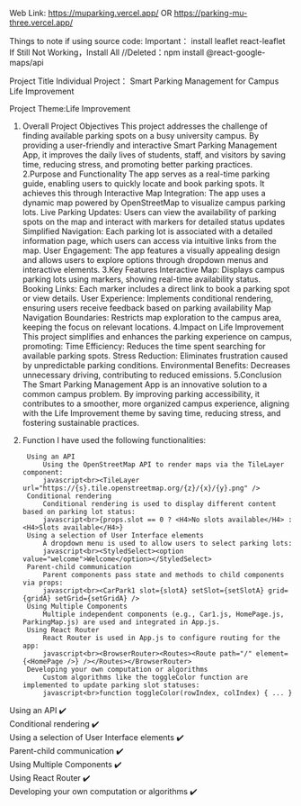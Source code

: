 Web Link:
https://muparking.vercel.app/
OR
https://parking-mu-three.vercel.app/

Things to note if using source code:
Important：
	install leaflet react-leaflet   
	If Still Not Working，Install All
	//Deleted：npm install @react-google-maps/api  

Project Title
	Individual Project：
	Smart Parking Management for Campus Life Improvement

Project Theme:Life Improvement	

1. Overall Project Objectives 
	This project addresses the challenge of finding available parking spots on a busy university campus. By providing a user-friendly and interactive Smart Parking Management App, it improves the daily lives of students, staff, and visitors by saving time, reducing stress, and promoting better parking practices. 
2.Purpose and Functionality
	The app serves as a real-time parking guide, enabling users to quickly locate and book parking spots. It achieves this through
	Interactive Map Integration: The app uses a dynamic map powered by OpenStreetMap to visualize campus parking lots.
	Live Parking Updates: Users can view the availability of parking spots on the map and interact with markers for detailed status updates
	Simplified Navigation: Each parking lot is associated with a detailed information page, which users can access via intuitive links from the map.
	User Engagement: The app features a visually appealing design and allows users to explore options through dropdown menus and interactive elements.
3.Key Features
	Interactive Map: Displays campus parking lots using markers, showing real-time availability status.
	Booking Links: Each marker includes a direct link to book a parking spot or view details.
	User Experience: Implements conditional rendering, ensuring users receive feedback based on parking availability
	Map Navigation Boundaries: Restricts map exploration to the campus area, keeping the focus on relevant locations.
4.Impact on Life Improvement
	This project simplifies and enhances the parking experience on campus, promoting:
		Time Efficiency: Reduces the time spent searching for available parking spots.
		Stress Reduction: Eliminates frustration caused by unpredictable parking conditions.
		Environmental Benefits: Decreases unnecessary driving, contributing to reduced emissions.
5.Conclusion
	The Smart Parking Management App is an innovative solution to a common campus problem. By improving parking accessibility, it contributes to a smoother, more organized campus experience, aligning with the Life Improvement theme by saving time, reducing stress, and fostering sustainable practices.

6. Function 
	I have used the following functionalities:

		Using an API
    		Using the OpenStreetMap API to render maps via the TileLayer component:
			javascript<br><TileLayer url="https://{s}.tile.openstreetmap.org/{z}/{x}/{y}.png" />
		Conditional rendering
			Conditional rendering is used to display different content based on parking lot status:
			javascript<br>{props.slot == 0 ? <H4>No slots available</H4> : <H4>Slots available</H4>}
		Using a selection of User Interface elements	
			A dropdown menu is used to allow users to select parking lots:
			javascript<br><StyledSelect><option value="welcome">Welcome</option></StyledSelect>
		Parent-child communication	
			Parent components pass state and methods to child components via props:
			javascript<br><CarPark1 slot={slotA} setSlot={setSlotA} grid={gridA} setGrid={setGridA} />
		Using Multiple Components	
			Multiple independent components (e.g., Car1.js, HomePage.js, ParkingMap.js) are used and integrated in App.js.
		Using React Router	
			React Router is used in App.js to configure routing for the app:
			javascript<br><BrowserRouter><Routes><Route path="/" element={<HomePage />} /></Routes></BrowserRouter>
		Developing your own computation or algorithms	
			Custom algorithms like the toggleColor function are implemented to update parking slot statuses:
			javascript<br>function toggleColor(rowIndex, colIndex) { ... }

Using an API	✔️			
Conditional rendering	✔️			
Using a selection of User Interface elements	✔️		
Parent-child communication	✔️		
Using Multiple Components	✔️		
Using React Router	✔️		
Developing your own computation or algorithms	✔️			
